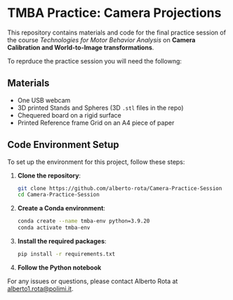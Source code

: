 # TMBA Practice: Camera Projections

This repository contains materials and code for the final practice session of the course *Technologies for Motor Behavior Analysis* on **Camera Calibration and World-to-Image transformations**.

To reprduce the practice session you will need the followng:

## Materials
- One USB webcam
- 3D printed Stands and Spheres (3D `.stl` files in the repo)
- Chequered board on a rigid surface
- Printed Reference frame Grid on an A4 piece of paper

## Code Environment Setup

To set up the environment for this project, follow these steps:

1. **Clone the repository**:
    ```sh
    git clone https://github.com/alberto-rota/Camera-Practice-Session
    cd Camera-Practice-Session
    ```

2. **Create a Conda environment**:
    ```sh
    conda create --name tmba-env python=3.9.20
    conda activate tmba-env
    ```

3. **Install the required packages**:
    ```sh
    pip install -r requirements.txt
    ```

4. **Follow the Python notebook**


For any issues or questions, please contact Alberto Rota at [alberto1.rota@polimi.it](mailto:alberto1.rota@polimi.it).
